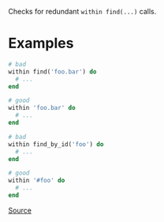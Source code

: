 
Checks for redundant `within find(...)` calls.

# Examples

```ruby
# bad
within find('foo.bar') do
  # ...
end

# good
within 'foo.bar' do
  # ...
end

# bad
within find_by_id('foo') do
  # ...
end

# good
within '#foo' do
  # ...
end
```

[Source](http://www.rubydoc.info/gems/rubocop/RuboCop/Cop/Capybara/RedundantWithinFind)